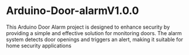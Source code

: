 # Arduino-Door-alarmV1.0.0
This Arduino Door Alarm project is designed to enhance security by providing a simple and effective solution for monitoring doors. The alarm system detects door openings and triggers an alert, making it suitable for home security applications
